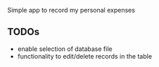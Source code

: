 Simple app to record my personal expenses

## TODOs
- enable selection of database file
- functionality to edit/delete records in the table
